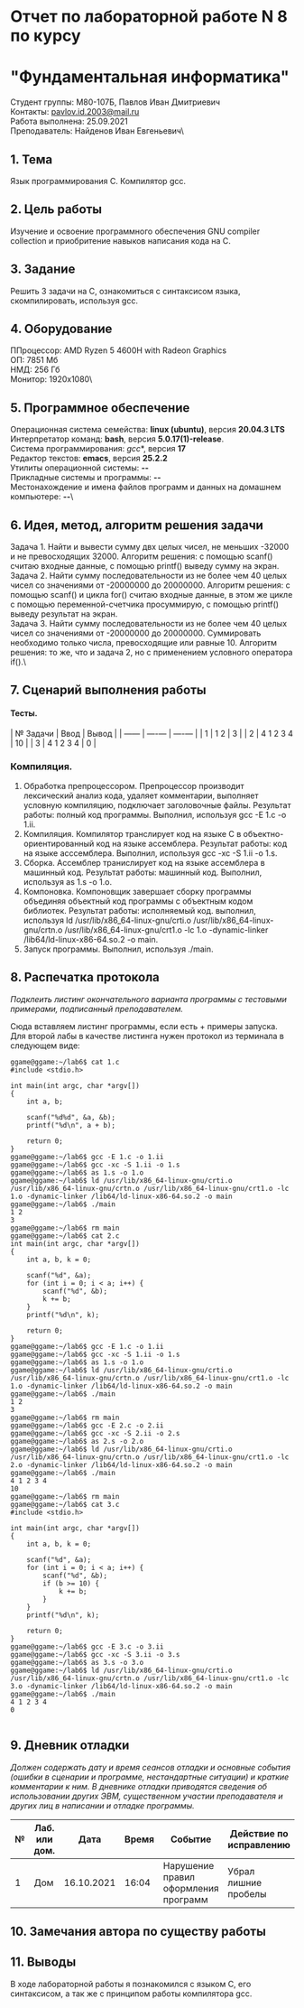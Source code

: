 # Отчет по лабораторной работе N 8 по курсу
# "Фундаментальная информатика"

Студент группы: M80-107Б, Павлов Иван Дмитриевич\
Контакты: pavlov.id.2003@mail.ru\
Работа выполнена: 25.09.2021\
Преподаватель: Найденов Иван Евгеньевич\

## 1. Тема

Язык программирования С. Компилятор gcc.

## 2. Цель работы

Изучение и освоение программного обеспечения GNU compiler collection и приобритение навыков написания кода на С.

## 3. Задание

Решить 3 задачи на С, ознакомиться с синтаксисом языка, скомпилировать, используя gcc.

## 4. Оборудование

ППроцессор: AMD Ryzen 5 4600H with Radeon Graphics\
ОП: 7851 Мб\
НМД: 256 Гб\
Монитор: 1920x1080\

## 5. Программное обеспечение

Операционная система семейства: **linux (ubuntu)**, версия **20.04.3 LTS**\
Интерпретатор команд: **bash**, версия **5.0.17(1)-release**.\
Система программирования: *gcc**, версия **17**\
Редактор текстов: **emacs**, версия **25.2.2**\
Утилиты операционной системы: **--**\
Прикладные системы и программы: **--**\
Местонахождение и имена файлов программ и данных на домашнем компьютере: **--**\

## 6. Идея, метод, алгоритм решения задачи

Задача 1. Найти и вывести сумму двх целых чисел, не меньших -32000 и не превосходящих 32000. Алгоритм решения: с помощью scanf() считаю входные данные, с помощью printf() выведу сумму на экран.\
Задача 2. Найти сумму последовательности из не более чем 40 целых чисел со значениями от -20000000 до 20000000. Алгоритм решения: с помощью scanf() и цикла for() считаю входные данные, в этом же цикле с помощью переменной-счетчика просуммирую, с помощью printf() выведу результат на экран.\
Задача 3. Найти сумму последовательности из не более чем 40 целых чисел со значениями от -20000000 до 20000000. Суммировать необходимо только числа, превосходящие или равные 10. Алгоритм решения: то же, что и задача 2, но с применением условного оператора if().\

## 7. Сценарий выполнения работы

#### Тесты.

| № Задачи | Ввод | Вывод |
| —— | —-— | —-— |
| 1 | 1 2 | 3 |
| 2 | 4 1 2 3 4 | 10 |
| 3 | 4 1 2 3 4 | 0 |

### Компиляция.

1) Обработка препроцессором. Препроцессор производит лексический анализ кода, удаляет комментарии, выполняет условную компиляцию, подключает заголовочные файлы. Результат работы: полный код программы. Выполнил, используя gcc -E 1.c -o 1.ii.
2) Компиляция. Компилятор транслирует код на языке С в объектно-ориентированный код на языке ассемблера. Результат работы: код на языке асссемблера. Выполнил, используя gcc -xc -S 1.ii -o 1.s.
3) Сборка. Ассемблер транислирует код на языке ассемблера в машинный код. Результат работы: машинный код. Выполнил, используя as 1.s -o 1.o.
4) Компоновка. Компоновщик завершает сборку программы объединяя объектный код программы с объектным кодом библиотек. Результат работы: исполняемый код. выполнил, используя ld /usr/lib/x86_64-linux-gnu/crti.o /usr/lib/x86_64-linux-gnu/crtn.o /usr/lib/x86_64-linux-gnu/crt1.o -lc 1.o -dynamic-linker /lib64/ld-linux-x86-64.so.2 -o main.
5) Запуск программы. Выполнил, используя ./main.

## 8. Распечатка протокола
*Подклеить листинг окончательного варианта программы с тестовыми примерами, подписанный преподавателем.*

Сюда вставляем листинг программы, если есть + примеры запуска. Для второй лабы в качестве листинга нужен протокол из терминала в следующем виде:

```
ggame@ggame:~/lab6$ cat 1.c
#include <stdio.h>

int main(int argc, char *argv[])
{
    int a, b;
    
    scanf("%d%d", &a, &b);
    printf("%d\n", a + b);
    
    return 0;
}
ggame@ggame:~/lab6$ gcc -E 1.c -o 1.ii
ggame@ggame:~/lab6$ gcc -xc -S 1.ii -o 1.s
ggame@ggame:~/lab6$ as 1.s -o 1.o
ggame@ggame:~/lab6$ ld /usr/lib/x86_64-linux-gnu/crti.o /usr/lib/x86_64-linux-gnu/crtn.o /usr/lib/x86_64-linux-gnu/crt1.o -lc 1.o -dynamic-linker /lib64/ld-linux-x86-64.so.2 -o main
ggame@ggame:~/lab6$ ./main
1 2
3
ggame@ggame:~/lab6$ rm main
ggame@ggame:~/lab6$ cat 2.c
int main(int argc, char *argv[])
{
    int a, b, k = 0;
    
    scanf("%d", &a);
    for (int i = 0; i < a; i++) {
        scanf("%d", &b);
        k += b;
    }
    printf("%d\n", k);
    
    return 0;
}
ggame@ggame:~/lab6$ gcc -E 1.c -o 1.ii
ggame@ggame:~/lab6$ gcc -xc -S 1.ii -o 1.s
ggame@ggame:~/lab6$ as 1.s -o 1.o
ggame@ggame:~/lab6$ ld /usr/lib/x86_64-linux-gnu/crti.o /usr/lib/x86_64-linux-gnu/crtn.o /usr/lib/x86_64-linux-gnu/crt1.o -lc 1.o -dynamic-linker /lib64/ld-linux-x86-64.so.2 -o main
ggame@ggame:~/lab6$ ./main
1 2
3
ggame@ggame:~/lab6$ rm main
ggame@ggame:~/lab6$ gcc -E 2.c -o 2.ii
ggame@ggame:~/lab6$ gcc -xc -S 2.ii -o 2.s
ggame@ggame:~/lab6$ as 2.s -o 2.o
ggame@ggame:~/lab6$ ld /usr/lib/x86_64-linux-gnu/crti.o /usr/lib/x86_64-linux-gnu/crtn.o /usr/lib/x86_64-linux-gnu/crt1.o -lc 2.o -dynamic-linker /lib64/ld-linux-x86-64.so.2 -o main
ggame@ggame:~/lab6$ ./main
4 1 2 3 4
10
ggame@ggame:~/lab6$ rm main
ggame@ggame:~/lab6$ cat 3.c
#include <stdio.h>

int main(int argc, char *argv[])
{
    int a, b, k = 0;
    
    scanf("%d", &a);
    for (int i = 0; i < a; i++) {
        scanf("%d", &b);
        if (b >= 10) {
            k += b;
        }
    }
    printf("%d\n", k);
    
    return 0;
}
ggame@ggame:~/lab6$ gcc -E 3.c -o 3.ii
ggame@ggame:~/lab6$ gcc -xc -S 3.ii -o 3.s
ggame@ggame:~/lab6$ as 3.s -o 3.o
ggame@ggame:~/lab6$ ld /usr/lib/x86_64-linux-gnu/crti.o /usr/lib/x86_64-linux-gnu/crtn.o /usr/lib/x86_64-linux-gnu/crt1.o -lc 3.o -dynamic-linker /lib64/ld-linux-x86-64.so.2 -o main
ggame@ggame:~/lab6$ ./main
4 1 2 3 4
0


```

## 9. Дневник отладки

*Должен содержать дату и время сеансов отладки и основные события (ошибки в сценарии и программе, нестандартные ситуации) и краткие комментарии к ним. В дневнике отладки приводятся сведения об использовании других ЭВМ, существенном участии преподавателя и других лиц в написании и отладке программы.*

| № | Лаб. или дом. | Дата | Время | Событие | Действие по исправлению | Примечание |
| - | ------------- | ---- | ----- | ------- | ----------------------- | ---------- |
| 1 | Дом | 16.10.2021 | 16:04 | 	Нарушение правил оформления программ | Убрал лишние пробелы | Ознакомился с правилами кодстайла |

## 10. Замечания автора по существу работы


## 11. Выводы

В ходе лабораторной работы я познакомился с языком С, его синтаксисом, а так же с принципом работы компилятора gcc.